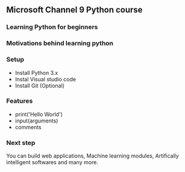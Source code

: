 ## Microsoft Channel 9 Python course
### Learning Python for beginners 

### Motivations behind learning python

### Setup

- Install Python 3.x
- Instal Visual studio code
- Install Git (Optional)

### Features
- print('Hello World')
- input(arguments)
- comments

### Next step

You can build web applications, Machine learning modules, Artifically intelligent
softwares and many more.

